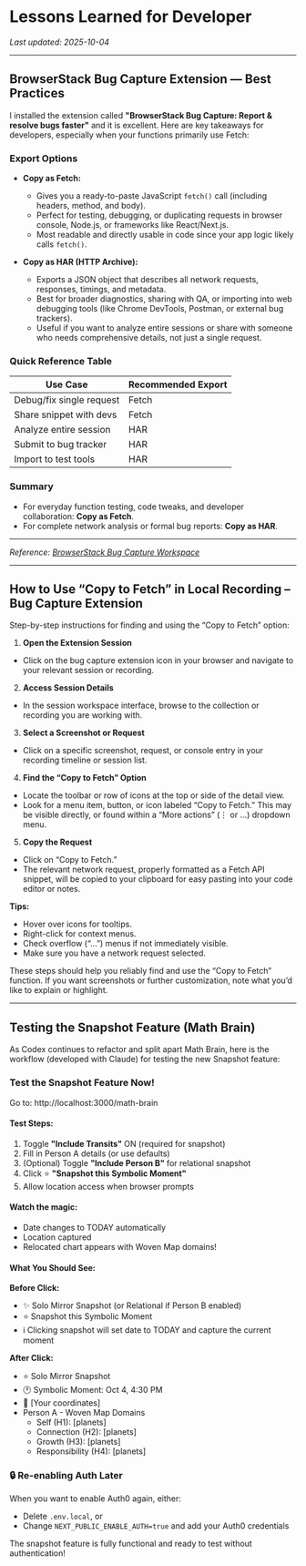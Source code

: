 # Lessons Learned for Developer

_Last updated: 2025-10-04_

---

## BrowserStack Bug Capture Extension — Best Practices

I installed the extension called **"BrowserStack Bug Capture: Report & resolve bugs faster"** and it is excellent. Here are key takeaways for developers, especially when your functions primarily use Fetch:

### Export Options

- **Copy as Fetch:**
  - Gives you a ready-to-paste JavaScript `fetch()` call (including headers, method, and body).
  - Perfect for testing, debugging, or duplicating requests in browser console, Node.js, or frameworks like React/Next.js.
  - Most readable and directly usable in code since your app logic likely calls `fetch()`.

- **Copy as HAR (HTTP Archive):**
  - Exports a JSON object that describes all network requests, responses, timings, and metadata.
  - Best for broader diagnostics, sharing with QA, or importing into web debugging tools (like Chrome DevTools, Postman, or external bug trackers).
  - Useful if you want to analyze entire sessions or share with someone who needs comprehensive details, not just a single request.

### Quick Reference Table

| Use Case                   | Recommended Export |
|----------------------------|-------------------|
| Debug/fix single request   | Fetch             |
| Share snippet with devs    | Fetch             |
| Analyze entire session     | HAR               |
| Submit to bug tracker      | HAR               |
| Import to test tools       | HAR               |

### Summary
- For everyday function testing, code tweaks, and developer collaboration: **Copy as Fetch**.
- For complete network analysis or formal bug reports: **Copy as HAR**.

---

_Reference: [BrowserStack Bug Capture Workspace](chrome-extension://mdplmiioglkpgkdblijgilgebpppgblm/localSession.html#/workspaces/24875dd8-1aff-43ea-a3ed-a87a71773b9b/collections/6bdb3660-4adb-49e0-87df-19377fe7967c?sessionId=-a3ePe1So7KPEAapUZaNU7l8Us01MN9Wm0PnwkaIz4tO&mediaType=Screenshot&consolePaneHiddenGroups=Network+Error&requestId=1214457097)_


---

## How to Use “Copy to Fetch” in Local Recording – Bug Capture Extension

Step-by-step instructions for finding and using the “Copy to Fetch” option:

1. **Open the Extension Session**  
  - Click on the bug capture extension icon in your browser and navigate to your relevant session or recording.

2. **Access Session Details**  
  - In the session workspace interface, browse to the collection or recording you are working with.

3. **Select a Screenshot or Request**  
  - Click on a specific screenshot, request, or console entry in your recording timeline or session list.

4. **Find the “Copy to Fetch” Option**  
  - Locate the toolbar or row of icons at the top or side of the detail view.  
  - Look for a menu item, button, or icon labeled “Copy to Fetch.” This may be visible directly, or found within a “More actions” (⋮ or …) dropdown menu.

5. **Copy the Request**  
  - Click on “Copy to Fetch.”  
  - The relevant network request, properly formatted as a Fetch API snippet, will be copied to your clipboard for easy pasting into your code editor or notes.

**Tips:**
- Hover over icons for tooltips.
- Right-click for context menus.
- Check overflow (“...”) menus if not immediately visible.
- Make sure you have a network request selected.

These steps should help you reliably find and use the “Copy to Fetch” function. If you want screenshots or further customization, note what you’d like to explain or highlight.

---

## Testing the Snapshot Feature (Math Brain)

As Codex continues to refactor and split apart Math Brain, here is the workflow (developed with Claude) for testing the new Snapshot feature:

### Test the Snapshot Feature Now!

Go to: http://localhost:3000/math-brain

#### Test Steps:
1. Toggle **"Include Transits"** ON (required for snapshot)
2. Fill in Person A details (or use defaults)
3. (Optional) Toggle **"Include Person B"** for relational snapshot
4. Click ⭐ **"Snapshot this Symbolic Moment"**
5. Allow location access when browser prompts

#### Watch the magic:
- Date changes to TODAY automatically
- Location captured
- Relocated chart appears with Woven Map domains!

#### What You Should See:
**Before Click:**
  - ✨ Solo Mirror Snapshot (or Relational if Person B enabled)
  - ⭐ Snapshot this Symbolic Moment
  - ℹ️ Clicking snapshot will set date to TODAY and capture the current moment

**After Click:**
  - ⭐ Solo Mirror Snapshot
  - 🕐 Symbolic Moment: Oct 4, 4:30 PM
  - 📍 [Your coordinates]
  - Person A - Woven Map Domains
    - Self (H1): [planets]
    - Connection (H2): [planets]
    - Growth (H3): [planets]
    - Responsibility (H4): [planets]

### 🔒 Re-enabling Auth Later
When you want to enable Auth0 again, either:
- Delete `.env.local`, or
- Change `NEXT_PUBLIC_ENABLE_AUTH=true` and add your Auth0 credentials

The snapshot feature is fully functional and ready to test without authentication!
